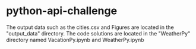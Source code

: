 # python-api-challenge
The output data such as the cities.csv and Figures are located in the "output_data" directory.
The code solutions are located in the "WeatherPy" directory named VacationPy.ipynb and WeatherPy.ipynb